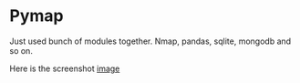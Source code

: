 # Pymap
Just used bunch of modules together. Nmap, pandas, sqlite, mongodb and so on.

Here is the screenshot
[image]()
